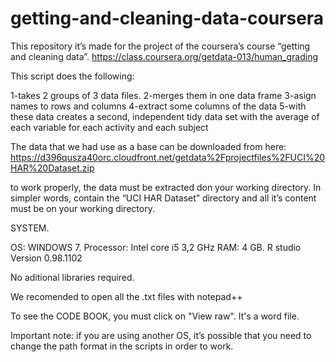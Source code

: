 # getting-and-cleaning-data-coursera
This repository  it’s made for the project of the coursera’s course  “getting and cleaning data”. https://class.coursera.org/getdata-013/human_grading

This script does the following:

1-takes 2 groups of 3 data files.
2-merges them in one data frame 
3-asign names to rows and columns
4-extract some columns of the data
5-with these data creates a second, independent tidy data set with the average of each variable for each activity and each subject


The data that we had use as a base can be downloaded from here: https://d396qusza40orc.cloudfront.net/getdata%2Fprojectfiles%2FUCI%20HAR%20Dataset.zip

to work properly, the data must be extracted don your working directory. In simpler words, contain the “UCI HAR Dataset” directory and all it’s content must be on your working directory.



SYSTEM.

OS: 		    WINDOWS 7. 
Processor:	Intel core i5 3,2 GHz
RAM:		    4 GB.
R studio 	  Version 0.98.1102

No aditional libraries required.

We recomended to open all the .txt files with notepad++

To see the CODE BOOK, you must click on "View raw". It's a word file.


Important note:  if you are using another  OS, it’s possible that you need to change the path format in the scripts  in order to work.
